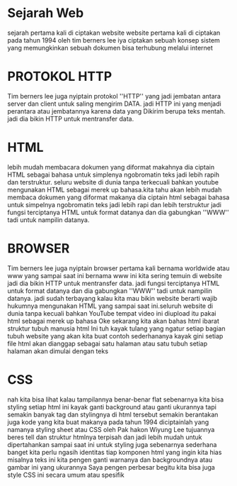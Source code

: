 # Sejarah Web
sejarah pertama kali di ciptakan website
website  pertama kali di ciptakan  pada tahun 1994 oleh tim berners lee iya ciptakan sebuah konsep sistem yang memungkinkan sebuah dokumen bisa terhubung melalui internet 

# PROTOKOL HTTP
Tim berners lee juga nyiptain protokol ''HTTP'' yang jadi jembatan antara server dan client untuk saling mengirim DATA. jadi HTTP ini yang menjadi perantara atau jembatannya karena data yang Dikirim berupa teks mentah. jadi dia bikin HTTP untuk mentransfer data.

# HTML 
lebih mudah membacara dokumen yang diformat makahnya dia ciptain HTML sebagai
bahasa untuk simplenya ngobromatin teks jadi lebih rapih dan terstruktur. seluru website di dunia tanpa terkecuali bahkan  youtube  mengunakan HTML  sebagai merek up bahasa.kita tahu akan lebih mudah membaca dokumen yang diformat makanya dia ciptain html sebagai bahasa untuk simpelnya ngobromatin teks jadi lebih rapi dan lebih terstruktur jadi fungsi terciptanya HTML untuk format datanya dan dia gabungkan ''WWW'' tadi untuk nampilin datanya. 

# BROWSER 
Tim berners lee juga nyiptain browser pertama kali bernama worldwide atau www yang sampai saat ini bernama www  ini kita sering temuin di website jadi dia bikin HTTP untuk mentransfer data.
jadi fungsi terciptanya HTML untuk format datanya dan dia gabungkan ''WWW'' tadi untuk nampilin datanya. jadi sudah terbayang kalau  kita mau bikin website berarti wajib hukumnya mengunakan HTML yang sampai saat ini.seluruh website di dunia tanpa kecuali bahkan YouTube tempat video ini diupload itu pakai html sebagai merek up bahasa Oke sekarang kita akan bahas html ibarat struktur tubuh manusia html Ini tuh
kayak tulang yang ngatur setiap bagian tubuh website yang akan kita buat contoh sederhananya kayak gini setiap file html akan dianggap sebagai satu halaman atau satu tubuh setiap halaman akan dimulai dengan teks

# CSS
nah kita bisa lihat kalau tampilannya benar-benar flat sebenarnya kita bisa styling setiap html ini kayak ganti background atau ganti ukurannya tapi semakin banyak tag dan stylingnya di html tersebut semakin berantakan juga kode yang kita buat makanya pada tahun 1994 diciptainlah yang namanya styling sheet atau CSS oleh Pak hakon Wiyung Lee tujuannya beres tell dan struktur htmlnya terpisah dan jadi lebih mudah untuk dipertahankan sampai saat ini untuk styling juga sebenarnya sederhana banget kita perlu ngasih identitas tiap komponen html yang ingin kita hias misalnya teks ini kita pengen ganti warnanya dan backgroundnya atau gambar ini yang ukurannya Saya pengen perbesar begitu kita bisa juga style CSS ini secara umum atau spesifik